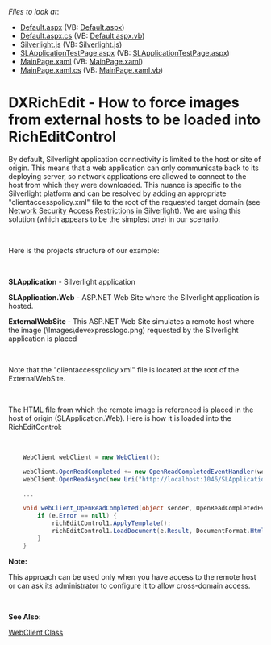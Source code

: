 <!-- default file list -->
*Files to look at*:

* [Default.aspx](./CS/ExternalWebSite/Default.aspx) (VB: [Default.aspx](./VB/ExternalWebSite/Default.aspx))
* [Default.aspx.cs](./CS/ExternalWebSite/Default.aspx.cs) (VB: [Default.aspx.vb](./VB/ExternalWebSite/Default.aspx.vb))
* [Silverlight.js](./CS/SLApplication.Web/Silverlight.js) (VB: [Silverlight.js](./VB/SLApplication.Web/Silverlight.js))
* [SLApplicationTestPage.aspx](./CS/SLApplication.Web/SLApplicationTestPage.aspx) (VB: [SLApplicationTestPage.aspx](./VB/SLApplication.Web/SLApplicationTestPage.aspx))
* [MainPage.xaml](./CS/SLApplication/MainPage.xaml) (VB: [MainPage.xaml](./VB/SLApplication/MainPage.xaml))
* [MainPage.xaml.cs](./CS/SLApplication/MainPage.xaml.cs) (VB: [MainPage.xaml.vb](./VB/SLApplication/MainPage.xaml.vb))
<!-- default file list end -->
# DXRichEdit - How to force images from external hosts to be loaded into RichEditControl


<p>By default, Silverlight application connectivity is limited to the host or site of origin. This means that a web application can only communicate back to its deploying server, so network applications ere allowed to connect to the host from which they were downloaded. This nuance is specific to the Silverlight platform and can be resolved by adding an appropriate "clientaccesspolicy.xml" file to the root of the requested target domain (see <a href="http://msdn.microsoft.com/en-us/library/cc645032(v=vs.95).aspx"><u>Network Security Access Restrictions in Silverlight</u></a>). We are using this solution (which appears to be the simplest one) in our scenario. </p><br />
<p>Here is the projects structure of our example:</p><br />
<p><strong>SLApplication</strong> - Silverlight application</p><p><strong>SLApplication.Web</strong> - ASP.NET Web Site where the Silverlight application is hosted.</p><p><strong>ExternalWebSite </strong>- This ASP.NET Web Site simulates a remote host where the image (\Images\devexpresslogo.png) requested by the Silverlight application is placed</p><br />
<p>Note that the "clientaccesspolicy.xml" file is located at the root of the ExternalWebSite. </p><br />
<p>The HTML file from which the remote image is referenced is placed in the host of origin (SLApplication.Web). Here is how it is loaded into the RichEditControl:</p><br />


```cs
    WebClient webClient = new WebClient();

    webClient.OpenReadCompleted += new OpenReadCompletedEventHandler(webClient_OpenReadCompleted);
    webClient.OpenReadAsync(new Uri("http://localhost:1046/SLApplication.Web/TestPage.html", UriKind.Absolute));

    ...

    void webClient_OpenReadCompleted(object sender, OpenReadCompletedEventArgs e) {
        if (e.Error == null) {
            richEditControl1.ApplyTemplate();
            richEditControl1.LoadDocument(e.Result, DocumentFormat.Html);
        }
    }

```

<p> </p><p><strong>Note:</strong></p><p>This approach can be used only when you have access to the remote host or can ask its administrator to configure it to allow cross-domain access.</p><br />
<p><strong>See Also:</strong></p><p><a href="http://msdn.microsoft.com/en-us/library/system.net.webclient(v=vs.95).aspx"><u>WebClient Class</u></a></p>

<br/>


